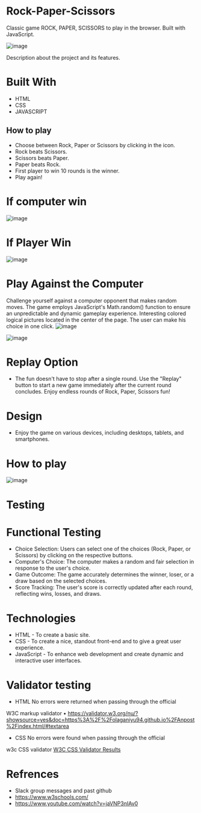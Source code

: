 # Rock-Paper-Scissors

Classic game ROCK, PAPER, SCISSORS to play in the browser. Built with JavaScript.

![image](https://github.com/user-attachments/assets/055af3d8-9edc-401b-b1c8-42a8e36769c8)


Description about the project and its features.

# Built With

- HTML
- CSS
- JAVASCRIPT

## How to play 

- Choose between Rock, Paper or Scissors by clicking in the icon.
- Rock beats Scissors.
- Scissors beats Paper.
- Paper beats Rock.
- First player to win 10 rounds is the winner.
- Play again!

# If computer win 

![image](https://github.com/user-attachments/assets/c9dceef5-aef1-4261-b2fe-65c190046d4d)


 # If Player Win

![image](https://github.com/user-attachments/assets/a3500cc3-7167-4fb2-aa2c-d6891dd4a0e3)



# Play Against the Computer

Challenge yourself against a computer opponent that makes random moves. The game employs JavaScript's Math.random() function to ensure an unpredictable and dynamic gameplay experience.
Interesting colored logical pictures located in the center of the page. The user can make his choice in one click.
![image](https://github.com/user-attachments/assets/4668bd2e-b171-44bc-9170-a2d3e0ef2bfe)


![image](https://github.com/user-attachments/assets/88e14cf9-51d4-4a9f-8c53-bbf94bfa9b9c)


# Replay Option 
- The fun doesn't have to stop after a single round. Use the "Replay" button to start a new game immediately after the current round concludes. Enjoy endless rounds of Rock, Paper, Scissors fun!


# Design

- Enjoy the game on various devices, including desktops, tablets, and smartphones.

# How to play 

 ![image](https://github.com/user-attachments/assets/e8c51b9a-524a-4439-abfd-24190d2b54a3)


# Testing

# Functional Testing
- Choice Selection: Users can select one of the choices (Rock, Paper, or Scissors) by clicking on the respective buttons.
- Computer's Choice: The computer makes a random and fair selection in response to the user's choice.
- Game Outcome: The game accurately determines the winner, loser, or a draw based on the selected choices.
- Score Tracking: The user's score is correctly updated after each round, reflecting wins, losses, and draws.

# Technologies 
- HTML - To create a basic site.
- CSS - To create a nice, standout front-end and to give a great user experience.
- JavaScript - To enhance web development and create dynamic and interactive user interfaces.

# Validator testing

- HTML No errors were returned when passing through the official

W3C markup validator • https://validator.w3.org/nu/?showsource=yes&doc=https%3A%2F%2Folaganiyu94.github.io%2FAnpost%2Findex.html/#textarea

- CSS No errors were found when passing through the official

w3c CSS validator [W3C CSS Validator Results](https://validator.w3.org/nu/?showsource=yes&doc=https%3A%2F%2Folaganiyu94.github.io%2FAnpost%2Findex.html/#textarea)

# Refrences 
- Slack group messages and past github 
- https://www.w3schools.com/
- https://www.youtube.com/watch?v=jaVNP3nIAv0
